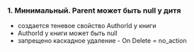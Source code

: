 ### 1. Минимальный. Parent может быть null у дитя

- создается теневое свойство AuthorId у книги
- AuthorId у книги может быть null
- запрещено каскадное удаление - On Delete = no_action